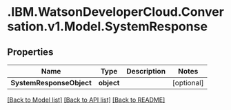 # .IBM.WatsonDeveloperCloud.Conversation.v1.Model.SystemResponse
## Properties

Name | Type | Description | Notes
------------ | ------------- | ------------- | -------------
**SystemResponseObject** | **object** |  | [optional] 

[[Back to Model list]](../README.md#documentation-for-models) [[Back to API list]](../README.md#documentation-for-api-endpoints) [[Back to README]](../README.md)

